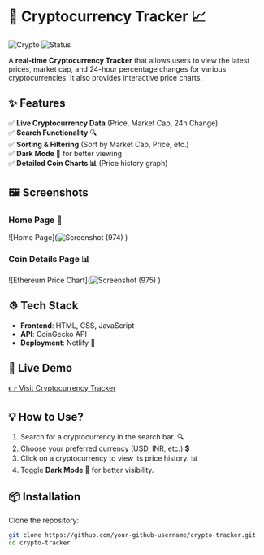 # 🚀 Cryptocurrency Tracker 📈

![Crypto](https://img.shields.io/badge/Crypto-Tracker-blue?style=for-the-badge&logo=bitcoin)
![Status](https://img.shields.io/website?down_color=red&down_message=Offline&style=for-the-badge&up_color=green&up_message=Online&url=https%3A%2F%2Fcryptocurrencytracker1.netlify.app)

A **real-time Cryptocurrency Tracker** that allows users to view the latest prices, market cap, and 24-hour percentage changes for various cryptocurrencies. It also provides interactive price charts.

## ✨ Features
✅ **Live Cryptocurrency Data** (Price, Market Cap, 24h Change)  
✅ **Search Functionality** 🔍  
✅ **Sorting & Filtering** (Sort by Market Cap, Price, etc.)  
✅ **Dark Mode 🌙** for better viewing  
✅ **Detailed Coin Charts 📊** (Price history graph)  

## 🖼 Screenshots
### Home Page 📌  
![Home Page](![Screenshot (974)](https://github.com/user-attachments/assets/188e2a44-5d10-4e6f-8ccd-6a3b284193d8)
)

### Coin Details Page 📊  
![Ethereum Price Chart](![Screenshot (975)](https://github.com/user-attachments/assets/be1c4c86-fd03-4f88-9ee2-ac40f0963b97)
)

## ⚙️ Tech Stack
- **Frontend**: HTML, CSS, JavaScript  
- **API**: CoinGecko API  
- **Deployment**: Netlify 🚀  

## 🔗 Live Demo  
[👉 Visit Cryptocurrency Tracker](https://cryptocurrencytracker1.netlify.app)

## 💡 How to Use?
1. Search for a cryptocurrency in the search bar. 🔍  
2. Choose your preferred currency (USD, INR, etc.) 💲  
3. Click on a cryptocurrency to view its price history. 📊  
4. Toggle **Dark Mode 🌙** for better visibility.  

## 📦 Installation
Clone the repository:
```sh
git clone https://github.com/your-github-username/crypto-tracker.git
cd crypto-tracker
